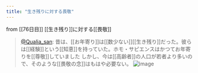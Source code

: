 ```yaml
---
title: "生き残りに対する畏敬"
---
```


from [[76日目]]
[[生き残り]]に対する[[畏敬]]
> [@Qualia_san](https://twitter.com/Qualia_san/status/1631362250064924672?s=20): 昔は、[[お年寄り]]は[[数少ない]][[生き残り]]だった。彼らは[[経験]]という[[知恵]]を持っていた。ホモ・サピエンスはかつてお年寄りを[[尊敬]]していました しかし、今は[[高齢者]]の人口が若者より多いので、そのような[[畏敬の念]]はもはや必要ない。
> ![image](https://pbs.twimg.com/media/FqPDMiVaUAAqae9.png)

